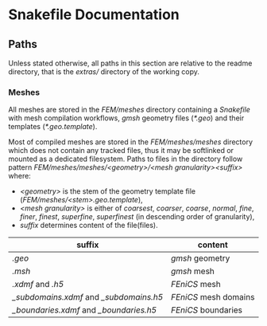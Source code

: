 # Snakefile Documentation

## Paths

Unless stated otherwise, all paths in this section are relative to the readme
directory, that is the _extras/_ directory of the working copy.


### Meshes

All meshes are stored in the _FEM/meshes_ directory containing a _Snakefile_
with mesh compilation workflows, _gmsh_ geometry files (_*.geo_) and their
templates (_*.geo.template_).

Most of compiled meshes are stored in the _FEM/meshes/meshes_ directory
which does not contain any tracked files, thus it may be softlinked or mounted
as a dedicated filesystem.  Paths to files in the directory follow pattern
_FEM/meshes/meshes/\<geometry\>/\<mesh granularity\>\<suffix\>_
where:
- _\<geometry\>_ is the stem of the geometry template file
(_FEM/meshes/\<stem\>.geo.template_),
- _\<mesh granularity\>_ is either of _coarsest_, _coarser_, _coarse_, _normal_,
  _fine_, _finer_, _finest_, _superfine_, _superfinest_ (in descending order
  of granularity),
- _suffix_ determines content of the file(files).

| suffix                                    | content               |
|-------------------------------------------|-----------------------|
| _.geo_                                    | _gmsh_ geometry       |
| _.msh_                                    | _gmsh_ mesh           |
| _.xdmf_ and _.h5_                         | _FEniCS_ mesh         |
| _\_subdomains.xdmf_ and _\_subdomains.h5_ | _FEniCS_ mesh domains |
| _\_boundaries.xdmf_ and _\_boundaries.h5_ | _FEniCS_ boundaries   |

